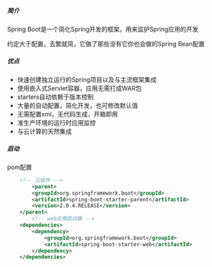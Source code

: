 ##### 简介

Spring Boot是一个简化Spring开发的框架。用来监护Spring应用的开发

约定大于配置，去繁就简，它做了那些没有它你也会做的Spring Bean配置

##### 优点

- 快速创建独立运行的Spring项目以及与主流框架集成
- 使用嵌入式Servlet容器，应用无需打成WAR包
- starters自动依赖于版本控制
- 大量的自动配置，简化开发，也可修改默认值
- 无需配置xml，无代码生成，开箱即用
- 准生产环境的运行时应用监控
- 与云计算的天然集成

##### 启动

pom配置

```xml
    <!-- 父组件 -->
		<parent>
        <groupId>org.springframework.boot</groupId>
        <artifactId>spring-boot-starter-parent</artifactId>
        <version>2.0.4.RELEASE</version>
    </parent>
		<!-- web应用启动器 -->
    <dependencies>
        <dependency>
            <groupId>org.springframework.boot</groupId>
            <artifactId>spring-boot-starter-web</artifactId>
        </dependency>
    </dependencies>
```




